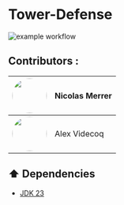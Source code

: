 # Tower-Defense
![example workflow](https://github.com/Jaggernaute/Tower-Defense/actions/workflows/ci-unit-tests.yaml/badge.svg)
## Contributors :

| [<img src="https://avatars.githubusercontent.com/u/94049120?v=4" height="70" style="border-radius: 50%">](https://github.com/Sigmanificient) | Nicolas Merrer |
|----------------------------------------------------------------------------------------------------------------------------------------------|:---------------|
| [<img src="https://avatars.githubusercontent.com/u/42418858?v=4" height="70" style="border-radius: 50%">](https://github.com/jaggernaute)    | Alex Videcoq   |

## :arrow_up: Dependencies

- [JDK 23](https://openjdk.org/projects/jdk/23/)
